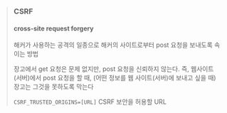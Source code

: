 > ### CSRF 
> #### cross-site request forgery
> 해커가 사용하는 공격의 일종으로 해커의 사이트로부터 post 요청을 보내도록 속이는 방법
> 
> 장고에서 get 요청은 문제 없지만, post 요청을 신뢰하지 않는다. 즉, 웹사이트(서버)에서 post 요청을 할 때, (어떤 정보를 웹 사이트(서버)에 보내고 싶을 때) 장고는 그것을 못하도록 막는다
>
> `CSRF_TRUSTED_ORIGINS=[URL]`
> CSRF 보안을 허용할 URL
